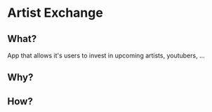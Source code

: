 # Artist Exchange

## What?

App that allows it's users to invest in upcoming artists, youtubers, ...

## Why?

## How?
